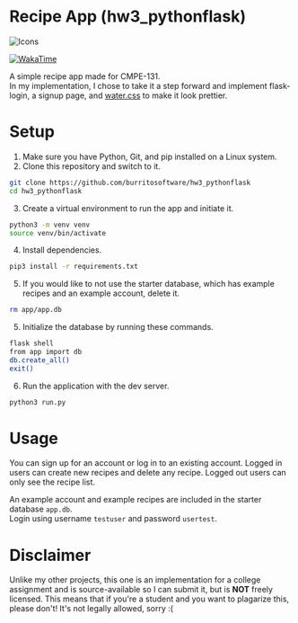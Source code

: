 # Recipe App (hw3_pythonflask)
![Icons](https://skillicons.dev/icons?i=py,flask,sqlite)


[![WakaTime](https://wakatime.com/badge/github/burritosoftware/hw3_pythonflask.svg)](https://wakatime.com/badge/github/burritosoftware/hw3_pythonflask)

A simple recipe app made for CMPE-131.  
In my implementation, I chose to take it a step forward and implement flask-login, a signup page, and [water.css](https://watercss.kognise.dev/) to make it look prettier.

# Setup
1. Make sure you have Python, Git, and pip installed on a Linux system.
2. Clone this repository and switch to it.
```bash
git clone https://github.com/burritosoftware/hw3_pythonflask
cd hw3_pythonflask
```
3. Create a virtual environment to run the app and initiate it.
```bash
python3 -m venv venv
source venv/bin/activate
```
4. Install dependencies.
```bash
pip3 install -r requirements.txt
```
5. If you would like to not use the starter database, which has example recipes and an example account, delete it.
```bash
rm app/app.db
```
5. Initialize the database by running these commands.
```bash
flask shell
from app import db
db.create_all()
exit()
```
6. Run the application with the dev server.
```bash
python3 run.py
```

# Usage
You can sign up for an account or log in to an existing account. Logged in users can create new recipes and delete any recipe. Logged out users can only see the recipe list.

An example account and example recipes are included in the starter database `app.db`.  
Login using username `testuser` and password `usertest`.

# Disclaimer
Unlike my other projects, this one is an implementation for a college assignment and is source-available so I can submit it, but is **NOT** freely licensed. This means that if you're a student and you want to plagarize this, please don't! It's not legally allowed, sorry :(